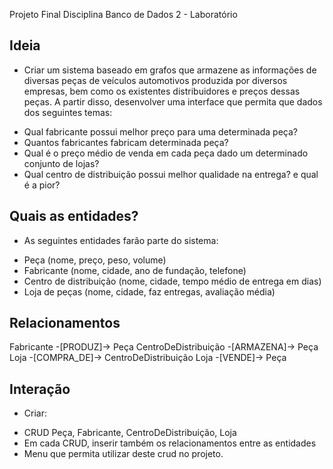 Projeto Final Disciplina Banco de Dados 2 - Laboratório

## Ideia

- Criar um sistema baseado em grafos que armazene as informações de diversas peças
de veículos automotivos produzida por diversos empresas, bem como os existentes 
distribuidores e preços dessas peças. A partir disso, desenvolver uma interface que permita
que dados dos seguintes temas:

* Qual fabricante possui melhor preço para uma determinada peça?
* Quantos fabricantes fabricam determinada peça?
* Qual é o preço médio de venda em cada peça dado um determinado 
conjunto de lojas?
* Qual centro de distribuição possui melhor qualidade na entrega? 
e qual é a pior?

## Quais as entidades?

- As seguintes entidades farão parte do sistema:

* Peça (nome, preço, peso, volume)
* Fabricante (nome, cidade, ano de fundação, telefone)
* Centro de distribuição (nome, cidade, tempo médio de entrega em dias)
* Loja de peças (nome, cidade, faz entregas, avaliação média)

## Relacionamentos

Fabricante -[PRODUZ]-> Peça
CentroDeDistribuição -[ARMAZENA]-> Peça
Loja -[COMPRA_DE]-> CentroDeDistribuição
Loja -[VENDE]-> Peça

## Interação

- Criar:

* CRUD Peça, Fabricante, CentroDeDistribuição, Loja
* Em cada CRUD, inserir também os relacionamentos entre as entidades
* Menu que permita utilizar deste crud no projeto.
